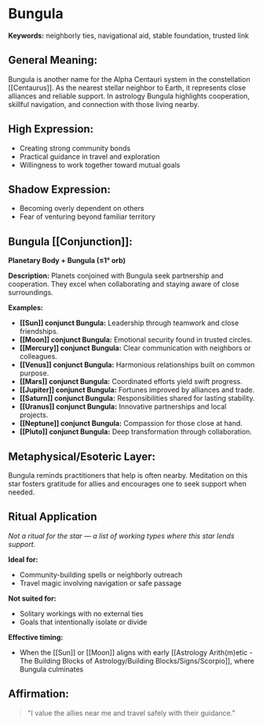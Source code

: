 # Bungula


**Keywords:** neighborly ties, navigational aid, stable foundation, trusted link

## General Meaning:
Bungula is another name for the Alpha Centauri system in the
constellation [[Centaurus]]. As the nearest stellar neighbor to Earth,
it represents close alliances and reliable support. In astrology Bungula
highlights cooperation, skillful navigation, and connection with those
living nearby.

## High Expression:
- Creating strong community bonds
- Practical guidance in travel and exploration
- Willingness to work together toward mutual goals

## Shadow Expression:
- Becoming overly dependent on others
- Fear of venturing beyond familiar territory

## Bungula [[Conjunction]]:

**Planetary Body + Bungula (≤1° orb)**

**Description:**
Planets conjoined with Bungula seek partnership and cooperation. They
excel when collaborating and staying aware of close surroundings.

**Examples:**
- **[[Sun]] conjunct Bungula:** Leadership through teamwork and close
  friendships.
- **[[Moon]] conjunct Bungula:** Emotional security found in trusted circles.
- **[[Mercury]] conjunct Bungula:** Clear communication with neighbors or
  colleagues.
- **[[Venus]] conjunct Bungula:** Harmonious relationships built on common
  purpose.
- **[[Mars]] conjunct Bungula:** Coordinated efforts yield swift progress.
- **[[Jupiter]] conjunct Bungula:** Fortunes improved by alliances and trade.
- **[[Saturn]] conjunct Bungula:** Responsibilities shared for lasting
  stability.
- **[[Uranus]] conjunct Bungula:** Innovative partnerships and local projects.
- **[[Neptune]] conjunct Bungula:** Compassion for those close at hand.
- **[[Pluto]] conjunct Bungula:** Deep transformation through collaboration.

## Metaphysical/Esoteric Layer:
Bungula reminds practitioners that help is often nearby. Meditation on
this star fosters gratitude for allies and encourages one to seek
support when needed.

## Ritual Application
*Not a ritual for the star — a list of working types where this star
lends support.*

**Ideal for:**
- Community-building spells or neighborly outreach
- Travel magic involving navigation or safe passage

**Not suited for:**
- Solitary workings with no external ties
- Goals that intentionally isolate or divide

**Effective timing:**
- When the [[Sun]] or [[Moon]] aligns with early [[Astrology Arith(m)etic - The Building Blocks of Astrology/Building Blocks/Signs/Scorpio]], where Bungula
  culminates

## Affirmation:

> "I value the allies near me and travel safely with their guidance."

